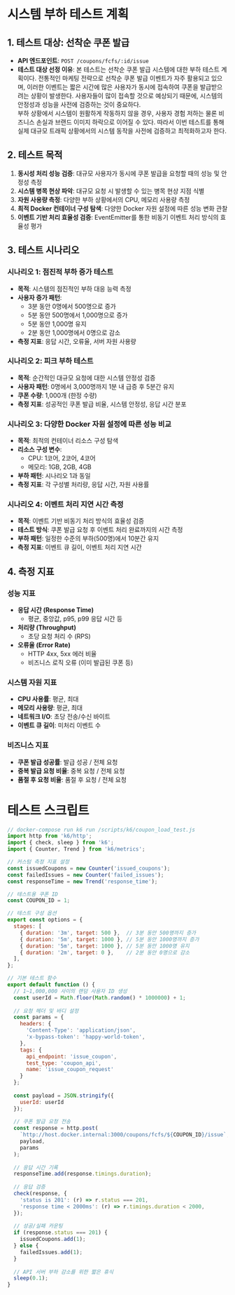 # 시스템 부하 테스트 계획
## 1. 테스트 대상: 선착순 쿠폰 발급 
- **API 엔드포인트**: `POST /coupons/fcfs/:id/issue`
- **테스트 대상 선정 이유**: 
본 테스트는 선착순 쿠폰 발급 시스템에 대한 부하 테스트 계획이다. 전통적인 마케팅 전략으로 선착순 쿠폰 발급 이벤트가 자주 활용되고 있으며, 이러한 이벤트는 짧은 시간에 많은 사용자가 동시에 접속하여 쿠폰을 발급받으려는 상황이 발생한다. 사용자들이 많이 접속할 것으로 예상되기 때문에, 시스템의 안정성과 성능을 사전에 검증하는 것이 중요하다.<br/>
부하 상황에서 시스템이 원활하게 작동하지 않을 경우, 사용자 경험 저하는 물론 비즈니스 손실과 브랜드 이미지 하락으로 이어질 수 있다. 따라서 이번 테스트를 통해 실제 대규모 트래픽 상황에서의 시스템 동작을 사전에 검증하고 최적화하고자 한다.

## 2. 테스트 목적
1. **동시성 처리 성능 검증**: 대규모 사용자가 동시에 쿠폰 발급을 요청할 때의 성능 및 안정성 측정
2. **시스템 병목 현상 파악**: 대규모 요청 시 발생할 수 있는 병목 현상 지점 식별
3. **자원 사용량 측정**: 다양한 부하 상황에서의 CPU, 메모리 사용량 측정
4. **최적 Docker 컨테이너 구성 탐색**: 다양한 Docker 자원 설정에 따른 성능 변화 관찰
5. **이벤트 기반 처리 효율성 검증**: EventEmitter를 통한 비동기 이벤트 처리 방식의 효율성 평가

## 3. 테스트 시나리오

### 시나리오 1: 점진적 부하 증가 테스트
- **목적**: 시스템의 점진적인 부하 대응 능력 측정
- **사용자 증가 패턴**: 
  - 3분 동안 0명에서 500명으로 증가
  - 5분 동안 500명에서 1,000명으로 증가
  - 5분 동안 1,000명 유지
  - 2분 동안 1,000명에서 0명으로 감소
- **측정 지표**: 응답 시간, 오류율, 서버 자원 사용량

### 시나리오 2: 피크 부하 테스트
- **목적**: 순간적인 대규모 요청에 대한 시스템 안정성 검증
- **사용자 패턴**: 0명에서 3,000명까지 1분 내 급증 후 5분간 유지
- **쿠폰 수량**: 1,000개 (한정 수량)
- **측정 지표**: 성공적인 쿠폰 발급 비율, 시스템 안정성, 응답 시간 분포

### 시나리오 3: 다양한 Docker 자원 설정에 따른 성능 비교
- **목적**: 최적의 컨테이너 리소스 구성 탐색
- **리소스 구성 변수**:
  - CPU: 1코어, 2코어, 4코어
  - 메모리: 1GB, 2GB, 4GB
- **부하 패턴**: 시나리오 1과 동일
- **측정 지표**: 각 구성별 처리량, 응답 시간, 자원 사용률

### 시나리오 4: 이벤트 처리 지연 시간 측정
- **목적**: 이벤트 기반 비동기 처리 방식의 효율성 검증
- **테스트 방식**: 쿠폰 발급 요청 후 이벤트 처리 완료까지의 시간 측정
- **부하 패턴**: 일정한 수준의 부하(500명)에서 10분간 유지
- **측정 지표**: 이벤트 큐 길이, 이벤트 처리 지연 시간

## 4. 측정 지표
### 성능 지표
- **응답 시간 (Response Time)**
  - 평균, 중앙값, p95, p99 응답 시간 등
- **처리량 (Throughput)**
  - 초당 요청 처리 수 (RPS)
- **오류율 (Error Rate)**
  - HTTP 4xx, 5xx 에러 비율
  - 비즈니스 로직 오류 (이미 발급된 쿠폰 등)

### 시스템 자원 지표
- **CPU 사용률**: 평균, 최대
- **메모리 사용량**: 평균, 최대
- **네트워크 I/O**: 초당 전송/수신 바이트
- **이벤트 큐 길이**: 미처리 이벤트 수

### 비즈니스 지표
- **쿠폰 발급 성공률**: 발급 성공 / 전체 요청
- **중복 발급 요청 비율**: 중복 요청 / 전체 요청
- **품절 후 요청 비율**: 품절 후 요청 / 전체 요청

# 테스트 스크립트
```js
// docker-compose run k6 run /scripts/k6/coupon_load_test.js
import http from 'k6/http';
import { check, sleep } from 'k6';
import { Counter, Trend } from 'k6/metrics';

// 커스텀 측정 지표 설정
const issuedCoupons = new Counter('issued_coupons');
const failedIssues = new Counter('failed_issues');
const responseTime = new Trend('response_time');

// 테스트용 쿠폰 ID
const COUPON_ID = 1;

// 테스트 구성 옵션
export const options = {
  stages: [
    { duration: '3m', target: 500 },  // 3분 동안 500명까지 증가
    { duration: '5m', target: 1000 }, // 5분 동안 1000명까지 증가
    { duration: '5m', target: 1000 }, // 5분 동안 1000명 유지
    { duration: '2m', target: 0 },    // 2분 동안 0명으로 감소
  ],
};

// 기본 테스트 함수
export default function () {
  // 1~1,000,000 사이의 랜덤 사용자 ID 생성
  const userId = Math.floor(Math.random() * 1000000) + 1;
  
  // 요청 헤더 및 바디 설정
  const params = {
    headers: {
      'Content-Type': 'application/json',
      'x-bypass-token': 'happy-world-token',
    },
    tags: { 
      api_endpoint: 'issue_coupon',
      test_type: 'coupon_api',
      name: 'issue_coupon_request'
    }
  };
  
  const payload = JSON.stringify({
    userId: userId
  });
  
  // 쿠폰 발급 요청 전송
  const response = http.post(
    `http://host.docker.internal:3000/coupons/fcfs/${COUPON_ID}/issue`,
    payload,
    params
  );
  
  // 응답 시간 기록
  responseTime.add(response.timings.duration);
  
  // 응답 검증
  check(response, {
    'status is 201': (r) => r.status === 201,
    'response time < 2000ms': (r) => r.timings.duration < 2000,
  });
  
  // 성공/실패 카운팅
  if (response.status === 201) {
    issuedCoupons.add(1);
  } else {
    failedIssues.add(1);
  }
  
  // API 서버 부하 감소를 위한 짧은 휴식
  sleep(0.1);
}
```
